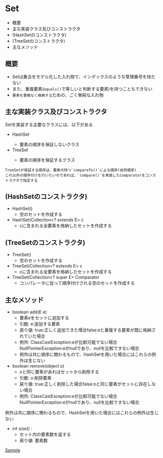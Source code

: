 # Set

* 概要
* 主な実装クラス及びコンストラクタ
* (HashSetのコンストラクタ)
* (TreeSetのコンストラクタ)
* 主なメソッド

## 概要

* Setは集合をモデル化した入れ物で、インデックスのような管理番号を持たない
* また、重複要素(`equals()`で等しいと判断する要素)を持つこともできない
* `要素を重複なく格納する`ための、ごく単純な入れ物

## 主な実装クラス及びコンストラクタ

Setを実装する主要なクラスには、以下がある

* HashSet<E>
    * 要素の順序を保証しないクラス
* TreeSet<E>
    * 要素の順序を保証するクラス

```text
TreeSetが保証する順序は、要素の持つ`compareTo()`による順序(自然順序)
これ以外の順序付けを行いたいのであれば、`compare()`を実装したComparatorをコンストラクタで指定する
```

## (HashSetのコンストラクタ)

* HashSet()
    * 空のセットを作成する
* HashSet(Collection<? extends E> c
    * cに含まれる全要素を格納したセットを作成する

## (TreeSetのコンストラクタ)

* TreeSet()
    * 空のセットを作成する
* TreeSet(Collection<? extends E> c
    * cに含まれる全要素を格納したセットを作成する
* TreeSet(Collection<? super E> Comparator
    * コンパレータに従って順序付けされる空のセットを作成する

## 主なメソッド

* boolean add(E e)
    * 要素eをセットに追加する
    * 引数: e:追加する要素
    * 戻り値: true:正しく追加できた場合false:eと重複する要素が既に格納されていた場合
    * 例外:  ClassCastException:eが比較可能でない場合NullPointerException:eがnullであり、nullを比較できない場合
    * 例外は共に順序に関わるもので、HashSetを用いた場合にはこれらの例外は生じない
* boolean remove(object o)
    * oと同じ要素があればセットから削除する
    * 引数: o:削除要素
    * 戻り値: true:正しく削除した場合false:oと同じ要素がセットに存在しない場合
    * 例外: ClassCastException:eが比較可能でない場合NullPointerException:eがnullであり、nullを比較できない場合

例外は共に順序に関わるもので、HashSetを用いた場合にはこれらの例外は生じない

* int size() :
    * セット内の要素数を返する
    * 戻り値: 要素数

[Sample](SampleCollectionList02.txt)